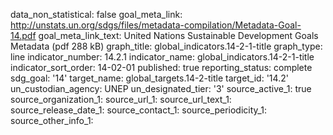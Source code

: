 data_non_statistical: false
goal_meta_link: http://unstats.un.org/sdgs/files/metadata-compilation/Metadata-Goal-14.pdf
goal_meta_link_text: United Nations Sustainable Development Goals Metadata (pdf 288
  kB)
graph_title: global_indicators.14-2-1-title
graph_type: line
indicator_number: 14.2.1
indicator_name: global_indicators.14-2-1-title
indicator_sort_order: 14-02-01
published: true
reporting_status: complete
sdg_goal: '14'
target_name: global_targets.14-2-title
target_id: '14.2'
un_custodian_agency: UNEP
un_designated_tier: '3'
source_active_1: true
source_organization_1: 
source_url_1: 
source_url_text_1: 
source_release_date_1: 
source_contact_1: 
source_periodicity_1: 
source_other_info_1: 